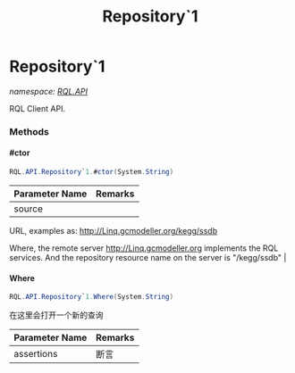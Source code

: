 ﻿---
title: Repository`1
---

# Repository`1
_namespace: [RQL.API](N-RQL.API.html)_

RQL Client API.

### Methods

#### #ctor
```csharp
RQL.API.Repository`1.#ctor(System.String)
```


|Parameter Name|Remarks|
|--------------|-------|
|source|
 URL, examples as:  http://Linq.gcmodeller.org/kegg/ssdb
 
 Where, the remote server http://Linq.gcmodeller.org implements the RQL services.
 And the repository resource name on the server is "/kegg/ssdb"
 |


#### Where
```csharp
RQL.API.Repository`1.Where(System.String)
```
在这里会打开一个新的查询

|Parameter Name|Remarks|
|--------------|-------|
|assertions|断言|





